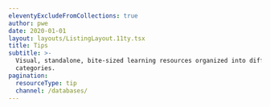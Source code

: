 ```yaml
---
eleventyExcludeFromCollections: true
author: pwe
date: 2020-01-01
layout: layouts/ListingLayout.11ty.tsx
title: Tips
subtitle: >-
  Visual, standalone, bite-sized learning resources organized into different
  categories.
pagination:
  resourceType: tip
  channel: /databases/
---
```


